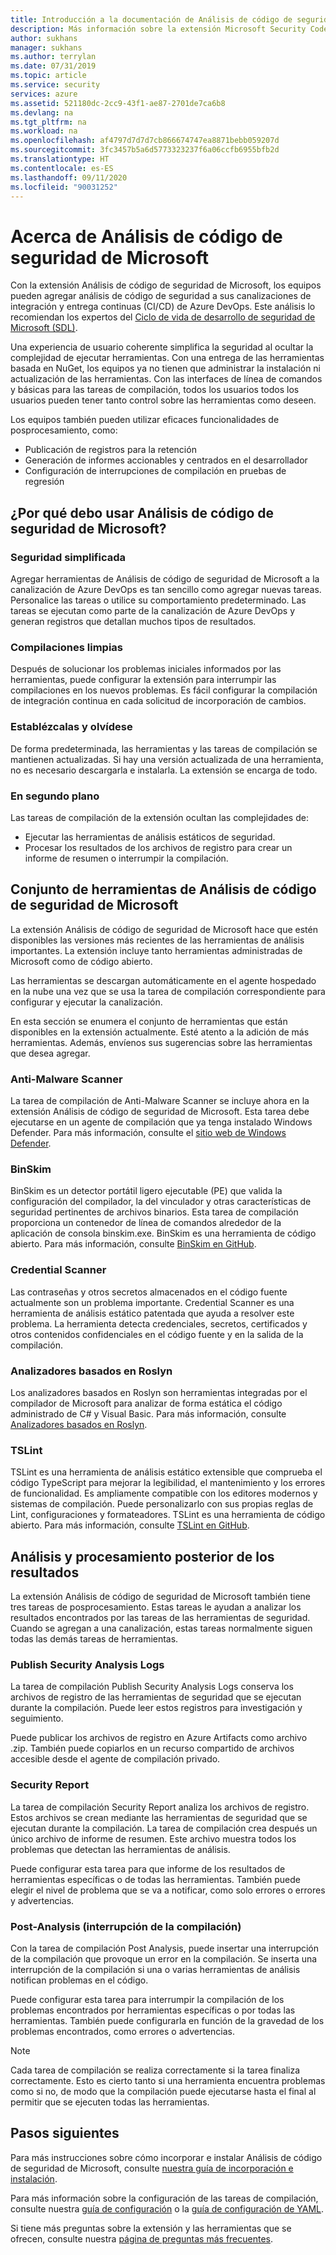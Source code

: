 ```yaml
---
title: Introducción a la documentación de Análisis de código de seguridad de Microsoft
description: Más información sobre la extensión Microsoft Security Code Analysis. Con esta extensión, puede agregar análisis de código de seguridad a las canalizaciones de integración y entrega continuas (CI/CD) de Azure DevOps.
author: sukhans
manager: sukhans
ms.author: terrylan
ms.date: 07/31/2019
ms.topic: article
ms.service: security
services: azure
ms.assetid: 521180dc-2cc9-43f1-ae87-2701de7ca6b8
ms.devlang: na
ms.tgt_pltfrm: na
ms.workload: na
ms.openlocfilehash: af4797d7d7d7cb866674747ea8871bebb059207d
ms.sourcegitcommit: 3fc3457b5a6d5773323237f6a06ccfb6955bfb2d
ms.translationtype: HT
ms.contentlocale: es-ES
ms.lasthandoff: 09/11/2020
ms.locfileid: "90031252"
---
```

# <a name="about-microsoft-security-code-analysis"></a>Acerca de Análisis de código de seguridad de Microsoft

Con la extensión Análisis de código de seguridad de Microsoft, los equipos pueden agregar análisis de código de seguridad a sus canalizaciones de integración y entrega continuas (CI/CD) de Azure DevOps. Este análisis lo recomiendan los expertos del [Ciclo de vida de desarrollo de seguridad de Microsoft (SDL)](https://www.microsoft.com/securityengineering/sdl/practices).

Una experiencia de usuario coherente simplifica la seguridad al ocultar la complejidad de ejecutar herramientas. Con una entrega de las herramientas basada en NuGet, los equipos ya no tienen que administrar la instalación ni actualización de las herramientas. Con las interfaces de línea de comandos y básicas para las tareas de compilación, todos los usuarios todos los usuarios pueden tener tanto control sobre las herramientas como deseen.

Los equipos también pueden utilizar eficaces funcionalidades de posprocesamiento, como:

- Publicación de registros para la retención
- Generación de informes accionables y centrados en el desarrollador
- Configuración de interrupciones de compilación en pruebas de regresión

## <a name="why-should-i-use-microsoft-security-code-analysis"></a>¿Por qué debo usar Análisis de código de seguridad de Microsoft?

### <a name="security-simplified"></a>Seguridad simplificada

Agregar herramientas de Análisis de código de seguridad de Microsoft a la canalización de Azure DevOps es tan sencillo como agregar nuevas tareas. Personalice las tareas o utilice su comportamiento predeterminado. Las tareas se ejecutan como parte de la canalización de Azure DevOps y generan registros que detallan muchos tipos de resultados.

### <a name="clean-builds"></a>Compilaciones limpias

Después de solucionar los problemas iniciales informados por las herramientas, puede configurar la extensión para interrumpir las compilaciones en los nuevos problemas. Es fácil configurar la compilación de integración continua en cada solicitud de incorporación de cambios.

### <a name="set-it-and-forget-it"></a>Establézcalas y olvídese

De forma predeterminada, las herramientas y las tareas de compilación se mantienen actualizadas. Si hay una versión actualizada de una herramienta, no es necesario descargarla e instalarla. La extensión se encarga de todo.

### <a name="under-the-hood"></a>En segundo plano

Las tareas de compilación de la extensión ocultan las complejidades de:
  - Ejecutar las herramientas de análisis estáticos de seguridad.
  - Procesar los resultados de los archivos de registro para crear un informe de resumen o interrumpir la compilación.

## <a name="microsoft-security-code-analysis-tool-set"></a>Conjunto de herramientas de Análisis de código de seguridad de Microsoft

La extensión Análisis de código de seguridad de Microsoft hace que estén disponibles las versiones más recientes de las herramientas de análisis importantes. La extensión incluye tanto herramientas administradas de Microsoft como de código abierto.

Las herramientas se descargan automáticamente en el agente hospedado en la nube una vez que se usa la tarea de compilación correspondiente para configurar y ejecutar la canalización.

En esta sección se enumera el conjunto de herramientas que están disponibles en la extensión actualmente. Esté atento a la adición de más herramientas. Además, envíenos sus sugerencias sobre las herramientas que desea agregar.

### <a name="anti-malware-scanner"></a>Anti-Malware Scanner

La tarea de compilación de Anti-Malware Scanner se incluye ahora en la extensión Análisis de código de seguridad de Microsoft. Esta tarea debe ejecutarse en un agente de compilación que ya tenga instalado Windows Defender. Para más información, consulte el [sitio web de Windows Defender](https://aka.ms/defender).

### <a name="binskim"></a>BinSkim

BinSkim es un detector portátil ligero ejecutable (PE) que valida la configuración del compilador, la del vinculador y otras características de seguridad pertinentes de archivos binarios. Esta tarea de compilación proporciona un contenedor de línea de comandos alrededor de la aplicación de consola binskim.exe. BinSkim es una herramienta de código abierto. Para más información, consulte [BinSkim en GitHub](https://github.com/Microsoft/binskim).

### <a name="credential-scanner"></a>Credential Scanner

Las contraseñas y otros secretos almacenados en el código fuente actualmente son un problema importante. Credential Scanner es una herramienta de análisis estático patentada que ayuda a resolver este problema. La herramienta detecta credenciales, secretos, certificados y otros contenidos confidenciales en el código fuente y en la salida de la compilación.

### <a name="roslyn-analyzers"></a>Analizadores basados en Roslyn

Los analizadores basados en Roslyn son herramientas integradas por el compilador de Microsoft para analizar de forma estática el código administrado de C# y Visual Basic. Para más información, consulte [Analizadores basados en Roslyn](https://docs.microsoft.com/dotnet/standard/analyzers/api-analyzer).

### <a name="tslint"></a>TSLint

TSLint es una herramienta de análisis estático extensible que comprueba el código TypeScript para mejorar la legibilidad, el mantenimiento y los errores de funcionalidad. Es ampliamente compatible con los editores modernos y sistemas de compilación. Puede personalizarlo con sus propias reglas de Lint, configuraciones y formateadores. TSLint es una herramienta de código abierto. Para más información, consulte [TSLint en GitHub](https://github.com/palantir/tslint).

## <a name="analysis-and-post-processing-of-results"></a>Análisis y procesamiento posterior de los resultados

La extensión Análisis de código de seguridad de Microsoft también tiene tres tareas de posprocesamiento. Estas tareas le ayudan a analizar los resultados encontrados por las tareas de las herramientas de seguridad. Cuando se agregan a una canalización, estas tareas normalmente siguen todas las demás tareas de herramientas.

### <a name="publish-security-analysis-logs"></a>Publish Security Analysis Logs

La tarea de compilación Publish Security Analysis Logs conserva los archivos de registro de las herramientas de seguridad que se ejecutan durante la compilación. Puede leer estos registros para investigación y seguimiento.

Puede publicar los archivos de registro en Azure Artifacts como archivo .zip. También puede copiarlos en un recurso compartido de archivos accesible desde el agente de compilación privado.

### <a name="security-report"></a>Security Report

La tarea de compilación Security Report analiza los archivos de registro. Estos archivos se crean mediante las herramientas de seguridad que se ejecutan durante la compilación. La tarea de compilación crea después un único archivo de informe de resumen. Este archivo muestra todos los problemas que detectan las herramientas de análisis.

Puede configurar esta tarea para que informe de los resultados de herramientas específicas o de todas las herramientas. También puede elegir el nivel de problema que se va a notificar, como solo errores o errores y advertencias.

### <a name="post-analysis-build-break"></a>Post-Analysis (interrupción de la compilación)

Con la tarea de compilación Post Analysis, puede insertar una interrupción de la compilación que provoque un error en la compilación. Se inserta una interrupción de la compilación si una o varias herramientas de análisis notifican problemas en el código.

Puede configurar esta tarea para interrumpir la compilación de los problemas encontrados por herramientas específicas o por todas las herramientas. También puede configurarla en función de la gravedad de los problemas encontrados, como errores o advertencias.

>[!NOTE]
>Cada tarea de compilación se realiza correctamente si la tarea finaliza correctamente. Esto es cierto tanto si una herramienta encuentra problemas como si no, de modo que la compilación puede ejecutarse hasta el final al permitir que se ejecuten todas las herramientas.

## <a name="next-steps"></a>Pasos siguientes

Para más instrucciones sobre cómo incorporar e instalar Análisis de código de seguridad de Microsoft, consulte [nuestra guía de incorporación e instalación](security-code-analysis-onboard.md).

Para más información sobre la configuración de las tareas de compilación, consulte nuestra [guía de configuración](security-code-analysis-customize.md) o la [guía de configuración de YAML](yaml-configuration.md).

Si tiene más preguntas sobre la extensión y las herramientas que se ofrecen, consulte nuestra [página de preguntas más frecuentes](security-code-analysis-faq.md).
